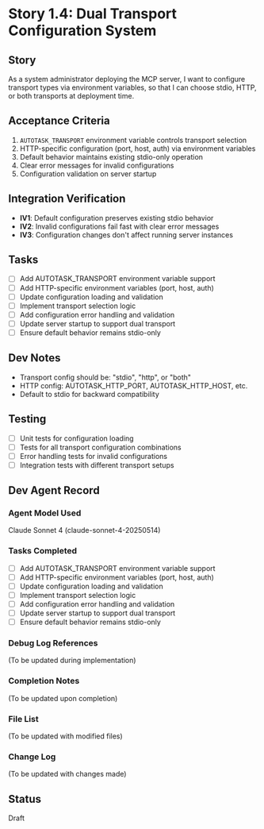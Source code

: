 # Story 1.4: Dual Transport Configuration System

## Story
As a system administrator deploying the MCP server,
I want to configure transport types via environment variables,
so that I can choose stdio, HTTP, or both transports at deployment time.

## Acceptance Criteria
1. `AUTOTASK_TRANSPORT` environment variable controls transport selection
2. HTTP-specific configuration (port, host, auth) via environment variables
3. Default behavior maintains existing stdio-only operation
4. Clear error messages for invalid configurations
5. Configuration validation on server startup

## Integration Verification
- **IV1**: Default configuration preserves existing stdio behavior
- **IV2**: Invalid configurations fail fast with clear error messages
- **IV3**: Configuration changes don't affect running server instances

## Tasks
- [ ] Add AUTOTASK_TRANSPORT environment variable support
- [ ] Add HTTP-specific environment variables (port, host, auth)
- [ ] Update configuration loading and validation
- [ ] Implement transport selection logic
- [ ] Add configuration error handling and validation
- [ ] Update server startup to support dual transport
- [ ] Ensure default behavior remains stdio-only

## Dev Notes
- Transport config should be: "stdio", "http", or "both"
- HTTP config: AUTOTASK_HTTP_PORT, AUTOTASK_HTTP_HOST, etc.
- Default to stdio for backward compatibility

## Testing
- [ ] Unit tests for configuration loading
- [ ] Tests for all transport configuration combinations
- [ ] Error handling tests for invalid configurations
- [ ] Integration tests with different transport setups

## Dev Agent Record

### Agent Model Used
Claude Sonnet 4 (claude-sonnet-4-20250514)

### Tasks Completed
- [ ] Add AUTOTASK_TRANSPORT environment variable support
- [ ] Add HTTP-specific environment variables (port, host, auth)
- [ ] Update configuration loading and validation
- [ ] Implement transport selection logic
- [ ] Add configuration error handling and validation
- [ ] Update server startup to support dual transport
- [ ] Ensure default behavior remains stdio-only

### Debug Log References
(To be updated during implementation)

### Completion Notes
(To be updated upon completion)

### File List
(To be updated with modified files)

### Change Log
(To be updated with changes made)

## Status
Draft